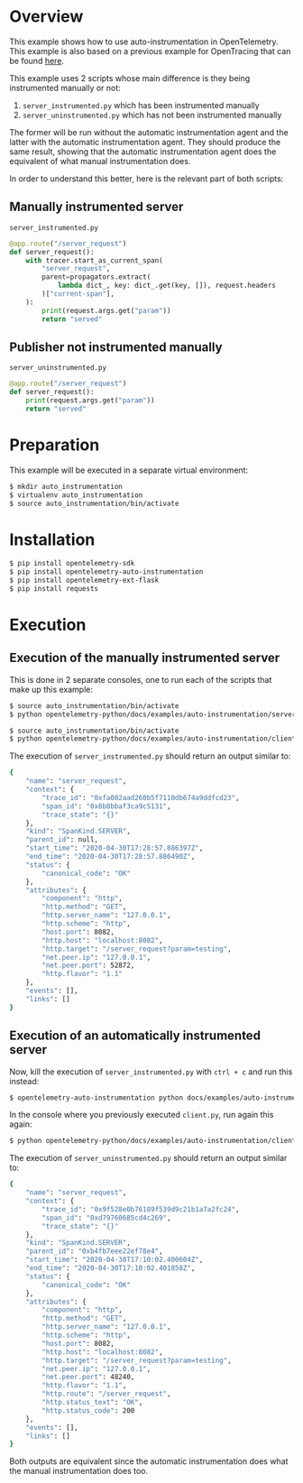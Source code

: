 # Overview

This example shows how to use auto-instrumentation in OpenTelemetry. This example is also based on a previous example
for OpenTracing that can be found [here](https://github.com/yurishkuro/opentracing-tutorial/tree/master/python).

This example uses 2 scripts whose main difference is they being instrumented manually or not:

1. `server_instrumented.py` which has been instrumented manually
2. `server_uninstrumented.py` which has not been instrumented manually

The former will be run without the automatic instrumentation agent and the latter with the automatic instrumentation
agent. They should produce the same result, showing that the automatic instrumentation agent does the equivalent
of what manual instrumentation does.

In order to understand this better, here is the relevant part of both scripts:

## Manually instrumented server

`server_instrumented.py`

```python
@app.route("/server_request")
def server_request():
    with tracer.start_as_current_span(
        "server_request",
        parent=propagators.extract(
            lambda dict_, key: dict_.get(key, []), request.headers
        )["current-span"],
    ):
        print(request.args.get("param"))
        return "served"
```

## Publisher not instrumented manually

`server_uninstrumented.py`

```python
@app.route("/server_request")
def server_request():
    print(request.args.get("param"))
    return "served"
```

# Preparation

This example will be executed in a separate virtual environment:

```sh
$ mkdir auto_instrumentation
$ virtualenv auto_instrumentation
$ source auto_instrumentation/bin/activate
```

# Installation

```sh
$ pip install opentelemetry-sdk
$ pip install opentelemetry-auto-instrumentation
$ pip install opentelemetry-ext-flask
$ pip install requests
```

# Execution

## Execution of the manually instrumented server

This is done in 2 separate consoles, one to run each of the scripts that make up this example:

```sh
$ source auto_instrumentation/bin/activate
$ python opentelemetry-python/docs/examples/auto-instrumentation/server_instrumented.py
```

```sh
$ source auto_instrumentation/bin/activate
$ python opentelemetry-python/docs/examples/auto-instrumentation/client.py testing
```

The execution of `server_instrumented.py` should return an output similar to:

```sh
{
    "name": "server_request",
    "context": {
        "trace_id": "0xfa002aad260b5f7110db674a9ddfcd23",
        "span_id": "0x8b8bbaf3ca9c5131",
        "trace_state": "{}"
    },
    "kind": "SpanKind.SERVER",
    "parent_id": null,
    "start_time": "2020-04-30T17:28:57.886397Z",
    "end_time": "2020-04-30T17:28:57.886490Z",
    "status": {
        "canonical_code": "OK"
    },
    "attributes": {
        "component": "http",
        "http.method": "GET",
        "http.server_name": "127.0.0.1",
        "http.scheme": "http",
        "host.port": 8082,
        "http.host": "localhost:8082",
        "http.target": "/server_request?param=testing",
        "net.peer.ip": "127.0.0.1",
        "net.peer.port": 52872,
        "http.flavor": "1.1"
    },
    "events": [],
    "links": []
}
```

## Execution of an automatically instrumented server

Now, kill the execution of `server_instrumented.py` with `ctrl + c` and run this instead:

```sh
$ opentelemetry-auto-instrumentation python docs/examples/auto-instrumentation/server_uninstrumented.py
```

In the console where you previously executed `client.py`, run again this again:

```sh
$ python opentelemetry-python/docs/examples/auto-instrumentation/client.py testing
```

The execution of `server_uninstrumented.py` should return an output similar to:

```sh
{
    "name": "server_request",
    "context": {
        "trace_id": "0x9f528e0b76189f539d9c21b1a7a2fc24",
        "span_id": "0xd79760685cd4c269",
        "trace_state": "{}"
    },
    "kind": "SpanKind.SERVER",
    "parent_id": "0xb4fb7eee22ef78e4",
    "start_time": "2020-04-30T17:10:02.400604Z",
    "end_time": "2020-04-30T17:10:02.401858Z",
    "status": {
        "canonical_code": "OK"
    },
    "attributes": {
        "component": "http",
        "http.method": "GET",
        "http.server_name": "127.0.0.1",
        "http.scheme": "http",
        "host.port": 8082,
        "http.host": "localhost:8082",
        "http.target": "/server_request?param=testing",
        "net.peer.ip": "127.0.0.1",
        "net.peer.port": 48240,
        "http.flavor": "1.1",
        "http.route": "/server_request",
        "http.status_text": "OK",
        "http.status_code": 200
    },
    "events": [],
    "links": []
}
```

Both outputs are equivalent since the automatic instrumentation does what the manual instrumentation does too.
